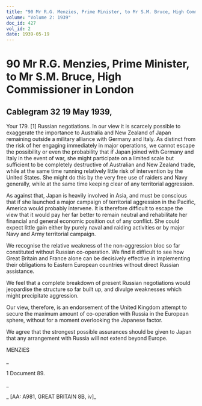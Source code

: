 ```yaml
---
title: "90 Mr R.G. Menzies, Prime Minister, to Mr S.M. Bruce, High Commissioner in London"
volume: "Volume 2: 1939"
doc_id: 427
vol_id: 2
date: 1939-05-19
---
```


# 90 Mr R.G. Menzies, Prime Minister, to Mr S.M. Bruce, High Commissioner in London

## Cablegram 32 19 May 1939,

Your 179. [1] Russian negotiations. In our view it is scarcely possible to exaggerate the importance to Australia and New Zealand of Japan remaining outside a military alliance with Germany and Italy. As distinct from the risk of her engaging immediately in major operations, we cannot escape the possibility or even the probability that if Japan joined with Germany and Italy in the event of war, she might participate on a limited scale but sufficient to be completely destructive of Australian and New Zealand trade, while at the same time running relatively little risk of intervention by the United States. She might do this by the very free use of raiders and Navy generally, while at the same time keeping clear of any territorial aggression.

As against that, Japan is heavily involved in Asia, and must be conscious that if she launched a major campaign of territorial aggression in the Pacific, America would probably intervene. It is therefore difficult to escape the view that it would pay her far better to remain neutral and rehabilitate her financial and general economic position out of any conflict. She could expect little gain either by purely naval and raiding activities or by major Navy and Army territorial campaign.

We recognise the relative weakness of the non-aggression bloc so far constituted without Russian co-operation. We find it difficult to see how Great Britain and France alone can be decisively effective in implementing their obligations to Eastern European countries without direct Russian assistance.

We feel that a complete breakdown of present Russian negotiations would jeopardise the structure so far built up, and divulge weaknesses which might precipitate aggression.

Our view, therefore, is an endorsement of the United Kingdom attempt to secure the maximum amount of co-operation with Russia in the European sphere, without for a moment overlooking the Japanese factor.

We agree that the strongest possible assurances should be given to Japan that any arrangement with Russia will not extend beyond Europe.

MENZIES

_

1 Document 89.

_

_ [AA: A981, GREAT BRITAIN 8B, iv]_
